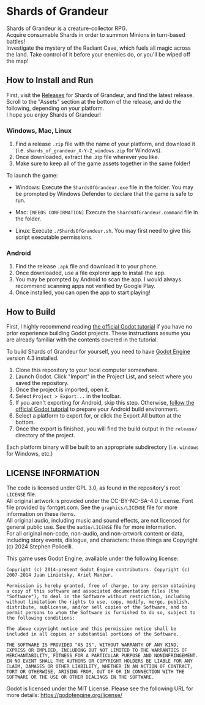 # Shards of Grandeur
Shards of Grandeur is a creature-collector RPG.  
Acquire consumable Shards in order to summon Minions in turn-based battles!  
Investigate the mystery of the Radiant Cave, which fuels all magic across the land. Take control of it before your enemies do, or you'll be wiped off the map!

## How to Install and Run
First, visit the [Releases](https://github.com/123outerme/Shards-of-Grandeur/releases) for Shards of Grandeur, and find the latest release. Scroll to the "Assets" section at the bottom of the release, and do the following, depending on your platform.  
I hope you enjoy Shards of Grandeur!

### Windows, Mac, Linux
1. Find a release `.zip` file with the name of your platform, and download it (i.e. `shards_of_grandeur_X-Y-Z_windows.zip` for Windows).
2. Once downloaded, extract the .zip file wherever you like.
3. Make sure to keep all of the game assets together in the same folder!  

To launch the game:
- Windows: Execute the `ShardsOfGrandeur.exe` file in the folder. You may be prompted by Windows Defender to declare that the game is safe to run.

- Mac: `[NEEDS CONFIRMATION]` Execute the `ShardsOfGrandeur.command` file in the folder.

- Linux: Execute `./ShardsOfGrandeur.sh`. You may first need to give this script executable permissions.

### Android
1. Find the release `.apk` file and download it to your phone.
2. Once downloaded, use a file explorer app to install the app.
3. You may be prompted by Android to scan the app. I would always recommend scanning apps not verified by Google Play.
4. Once installed, you can open the app to start playing!

## How to Build
First, I highly recommend reading [the official Godot tutorial](https://docs.godotengine.org/en/stable/tutorials/export/exporting_projects.html) if you have no prior experience building Godot projects. These instructions assume you are already familiar with the contents covered in the tutorial.

To build Shards of Grandeur for yourself, you need to have [Godot Engine](https://godotengine.org/) version 4.3 installed.  

1. Clone this repository to your local computer somewhere.
2. Launch Godot. Click "Import" in the Project List, and select where you saved the repository.
3. Once the project is imported, open it.
4. Select `Project > Export...` in the toolbar.
5. If you aren't exporting for Android, skip this step. Otherwise, [follow the official Godot tutorial](https://docs.godotengine.org/en/stable/tutorials/export/exporting_for_android.html) to prepare your Android build environment.
6. Select a platform to export for, or click the Export All button at the bottom.
7. Once the export is finished, you will find the build output in the `release/` directory of the project.

Each platform binary will be built to an appropriate subdirectory (i.e. `windows` for Windows, etc.)


## LICENSE INFORMATION
The code is licensed under GPL 3.0, as found in the repository's root `LICENSE` file.   
All original artwork is provided under the CC-BY-NC-SA-4.0 License. Font file provided by fontget.com. See the `graphics/LICENSE` file for more information on these items.  
All original audio, including music and sound effects, are not licensed for general public use. See the `audio/LICENSE` file for more information.  
For all original non-code, non-audio, and non-artwork content or data, including story events, dialogue, and characters: these things are Copyright (c) 2024 Stephen Policelli.  
  
This game uses Godot Engine, available under the following license:

	Copyright (c) 2014-present Godot Engine contributors. Copyright (c) 2007-2014 Juan Linietsky, Ariel Manzur.

	Permission is hereby granted, free of charge, to any person obtaining a copy of this software and associated documentation files (the "Software"), to deal in the Software without restriction, including without limitation the rights to use, copy, modify, merge, publish, distribute, sublicense, and/or sell copies of the Software, and to permit persons to whom the Software is furnished to do so, subject to the following conditions:

	The above copyright notice and this permission notice shall be included in all copies or substantial portions of the Software.

	THE SOFTWARE IS PROVIDED "AS IS", WITHOUT WARRANTY OF ANY KIND, EXPRESS OR IMPLIED, INCLUDING BUT NOT LIMITED TO THE WARRANTIES OF MERCHANTABILITY, FITNESS FOR A PARTICULAR PURPOSE AND NONINFRINGEMENT. IN NO EVENT SHALL THE AUTHORS OR COPYRIGHT HOLDERS BE LIABLE FOR ANY CLAIM, DAMAGES OR OTHER LIABILITY, WHETHER IN AN ACTION OF CONTRACT, TORT OR OTHERWISE, ARISING FROM, OUT OF OR IN CONNECTION WITH THE SOFTWARE OR THE USE OR OTHER DEALINGS IN THE SOFTWARE.
Godot is licensed under the MIT License. Please see the following URL for more details: https://godotengine.org/license/
